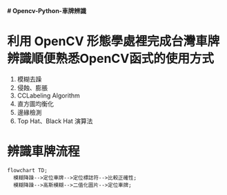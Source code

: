 __# Opencv-Python-車牌辨識__

# 利用 OpenCV 形態學處裡完成台灣車牌辨識順便熟悉OpenCV函式的使用方式
  1. 模糊去躁
  2. 侵蝕、膨脹
  3. CCLabeling Algorithm
  4. 直方圖均衡化
  5. 邊緣檢測
  6. Top Hat、Black Hat 演算法

# 辨識車牌流程


```mermaid
flowchart TD;
  模糊降躁-->定位車牌-->定位標誌符-->比較正確性;
  模糊降躁-->高斯模糊-->二值化圖片-->定位車牌;
```
